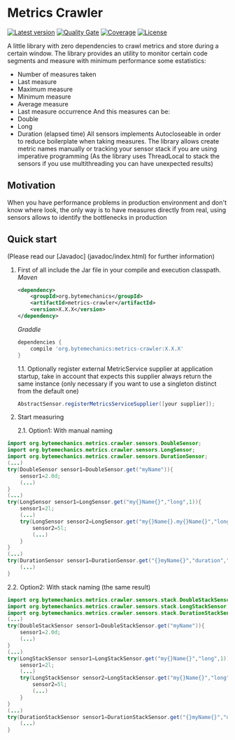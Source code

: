 # Metrics Crawler
[![Latest version](https://maven-badges.herokuapp.com/maven-central/org.bytemechanics/metrics-crawler/badge.svg)](https://maven-badges.herokuapp.com/maven-central/org.bytemechanics/metrics-crawler/badge.svg)
[![Quality Gate](https://sonarcloud.io/api/project_badges/measure?project=org.bytemechanics%3Ametrics-crawler&metric=alert_status)](https://sonarcloud.io/dashboard/index/org.bytemechanics%3Ametrics-crawler)
[![Coverage](https://sonarcloud.io/api/project_badges/measure?project=org.bytemechanics%3Ametrics-crawler&metric=coverage)](https://sonarcloud.io/dashboard/index/org.bytemechanics%3Ametrics-crawler)
[![License](https://img.shields.io/badge/License-Apache%202.0-blue.svg)](https://opensource.org/licenses/Apache-2.0)

A little library with zero dependencies to crawl metrics and store during a certain window. The library provides an utility to monitor certain code segments and measure with minimum performance some
estatistics:
* Number of measures taken
* Last measure
* Maximum measure
* Minimum measure
* Average measure
* Last measure occurrence
And this measures can be:
* Double
* Long
* Duration (elapsed time)
All sensors implements Autocloseable in order to reduce boilerplate when taking measures.
The library allows create metric names manually or tracking your sensor stack if you are using imperative programming (As the library uses ThreadLocal to stack the sensors if you use multithreading you can have unexpected results)

## Motivation
When you have performance problems in production environment and don't know where look, the only way is to have measures directly from real, using sensors allows to identify the bottlenecks in production

## Quick start
(Please read our [Javadoc] (javadoc/index.html) for further information)
1. First of all include the Jar file in your compile and execution classpath.
   *Maven*
   ```xml
   <dependency>
	   <groupId>org.bytemechanics</groupId>
	   <artifactId>metrics-crawler</artifactId>
	   <version>X.X.X</version>
   </dependency>
   ```
   *Graddle*
   ```groovy
   dependencies {
       compile 'org.bytemechanics:metrics-crawler:X.X.X'
   }
   ```
   1.1. Optionally register external MetricService supplier at application startup, take in account that expects this supplier always return the same instance (only necessary if you want to use a singleton distinct from the default one)
   ```Java
   AbstractSensor.registerMetricsServiceSupplier([your supplier]);
   ```
2. Start measuring 
   
   2.1. Option1: With manual naming

```Java
import org.bytemechanics.metrics.crawler.sensors.DoubleSensor;
import org.bytemechanics.metrics.crawler.sensors.LongSensor;
import org.bytemechanics.metrics.crawler.sensors.DurationSensor;
(...)
try(DoubleSensor sensor1=DoubleSensor.get("myName")){
	sensor1=2.0d;
	(...)
}
(...)
try(LongSensor sensor1=LongSensor.get("my{}Name{}","long",1)){
	sensor1=2l;
	(...)
	try(LongSensor sensor2=LongSensor.get("my{}Name{}.my{}Name{}","long",1,"long",2)){
		sensor2=5l;
		(...)
	}
}
(...)
try(DurationSensor sensor1=DurationSensor.get("{}myName{}","duration","sensor")){
	(...)
}
```

   2.2. Option2: With stack naming (the same result)
```Java
import org.bytemechanics.metrics.crawler.sensors.stack.DoubleStackSensor;
import org.bytemechanics.metrics.crawler.sensors.stack.LongStackSensor;
import org.bytemechanics.metrics.crawler.sensors.stack.DurationStackSensor;
(...)
try(DoubleStackSensor sensor1=DoubleStackSensor.get("myName")){
	sensor1=2.0d;
	(...)
}
(...)
try(LongStackSensor sensor1=LongStackSensor.get("my{}Name{}","long",1)){
	sensor1=2l;
	(...)
	try(LongStackSensor sensor2=LongStackSensor.get("my{}Name{}","long",2)){
		sensor2=5l;
		(...)
	}
}
(...)
try(DurationStackSensor sensor1=DurationStackSensor.get("{}myName{}","duration","sensor")){
	(...)
}
```



